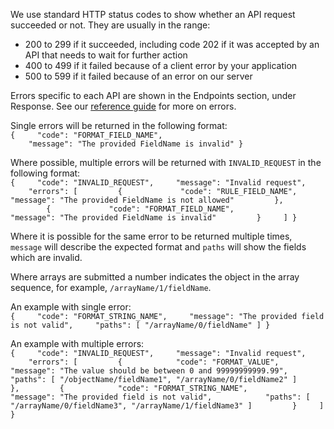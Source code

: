 We use standard HTTP status codes to show whether an API request succeeded or not. They are usually in the range:

- 200 to 299 if it succeeded, including code 202 if it was accepted by an API that needs to wait for further action
- 400 to 499 if it failed because of a client error by your application
- 500 to 599 if it failed because of an error on our server

Errors specific to each API are shown in the Endpoints section, under Response. See our [reference guide](https://developer.service.hmrc.gov.uk/api-documentation/docs/reference-guide#errors) for more on errors.

Single errors will be returned in the following format:<br>
`{
    "code": "FORMAT_FIELD_NAME",
    "message": "The provided FieldName is invalid"
}`

Where possible, multiple errors will be returned with `INVALID_REQUEST` in the following format:<br>
`{
    "code": "INVALID_REQUEST",
    "message": "Invalid request",
    "errors": [
        {
            "code": "RULE_FIELD_NAME",
            "message": "The provided FieldName is not allowed"
        },
        {
            "code": "FORMAT_FIELD_NAME",
            "message": "The provided FieldName is invalid"
        }
    ]
}`

Where it is possible for the same error to be returned multiple times, `message` will describe the expected format and `paths` will show the fields which are invalid.<br>

Where arrays are submitted a number indicates the object in the array sequence, for example, `/arrayName/1/fieldName`.

An example with single error:<br>
`{
    "code": "FORMAT_STRING_NAME",
    "message": "The provided field is not valid",
    "paths": [ "/arrayName/0/fieldName" ]
}`

An example with multiple errors:<br>
`{
    "code": "INVALID_REQUEST",
    "message": "Invalid request",
    "errors": [
        {
           "code": "FORMAT_VALUE",
           "message": "The value should be between 0 and 99999999999.99",
           "paths": [ "/objectName/fieldName1", "/arrayName/0/fieldName2" ]
        },
        {
           "code": "FORMAT_STRING_NAME",
           "message": "The provided field is not valid",
           "paths": [ "/arrayName/0/fieldName3", "/arrayName/1/fieldName3" ]
        }
    ]
}`
